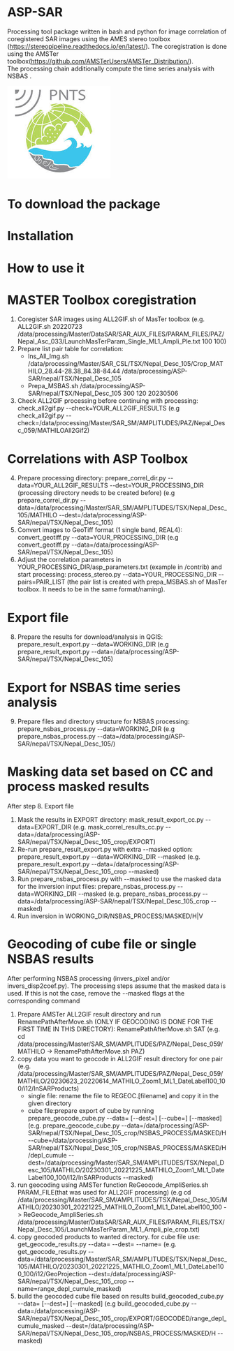 # ASP-SAR

Processing tool package written in bash and python for image correlation of coregistered SAR images using the AMES stereo toolbox (https://stereopipeline.readthedocs.io/en/latest/). The coregistration is done using the AMSTer toolbox(https://github.com/AMSTerUsers/AMSTer_Distribution/).\
The processing chain additionally compute the time series analysis with NSBAS .

![Alt text](logo-pnts.jpg)

# To download the package

# Installation

# How to use it
# MASTER Toolbox coregistration
1. Coregister SAR images using ALL2GIF.sh of MasTer toolbox (e.g. ALL2GIF.sh 20220723 /data/processing/Master/DataSAR/SAR_AUX_FILES/PARAM_FILES/PAZ/Nepal_Asc_033/LaunchMasTerParam_Single_ML1_Ampli_Ple.txt 100 100)
2. Prepare list pair table for correlation:
   * lns_All_Img.sh /data/processing/Master/SAR_CSL/TSX/Nepal_Desc_105/Crop_MATHILO_28.44-28.38_84.38-84.44 /data/processing/ASP-SAR/nepal/TSX/Nepal_Desc_105
   * Prepa_MSBAS.sh /data/processing/ASP-SAR/nepal/TSX/Nepal_Desc_105 300 120 20230506
3. Check ALL2GIF processing before continuing with processing: check_all2gif.py --check=YOUR_ALL2GIF_RESULTS (e.g check_all2gif.py --check=/data/processing/Master/SAR_SM/AMPLITUDES/PAZ/Nepal_Desc_059/MATHILOAll2Gif2)

# Correlations with ASP Toolbox
4. Prepare processing directory: prepare_correl_dir.py --data=YOUR_ALL2GIF_RESULTS --dest=YOUR_PROCESSING_DIR (processing directory needs to be created before) (e.g prepare_correl_dir.py --data=/data/processing/Master/SAR_SM/AMPLITUDES/TSX/Nepal_Desc_105/MATHILO --dest=/data/processing/ASP-SAR/nepal/TSX/Nepal_Desc_105)
5. Convert images to GeoTiff format (1 single band, REAL4): convert_geotiff.py --data=YOUR_PROCESSING_DIR (e.g convert_geotiff.py --data=/data/processing/ASP-SAR/nepal/TSX/Nepal_Desc_105)
6. Adjust the correlation parameters in YOUR_PROCESSING_DIR/asp_parameters.txt (example in /contrib) and start processing: process_stereo.py --data=YOUR_PROCESSING_DIR --pairs=PAIR_LIST (the pair list is created with prepa_MSBAS.sh of MasTer toolbox. It needs to be in the same format/naming). 

# Export file 
8. Prepare the results for download/analysis in QGIS: prepare_result_export.py --data=WORKING_DIR (e.g prepare_result_export.py --data=/data/processing/ASP-SAR/nepal/TSX/Nepal_Desc_105)

# Export for NSBAS time series analysis
9. Prepare files and directory structure for NSBAS processing: prepare_nsbas_process.py --data=WORKING_DIR (e.g prepare_nsbas_process.py --data=/data/processing/ASP-SAR/nepal/TSX/Nepal_Desc_105/)

# Masking data set based on CC and process masked results
After step 8. Export file
1. Mask the results in EXPORT directory: mask_result_export_cc.py --data=EXPORT_DIR (e.g. mask_correl_results_cc.py --data=/data/processing/ASP-SAR/nepal/TSX/Nepal_Desc_105_crop/EXPORT)
2. Re-run prepare_result_export.py with extra --masked option: prepare_result_export.py --data=WORKING_DIR --masked (e.g. prepare_result_export.py --data=/data/processing/ASP-SAR/nepal/TSX/Nepal_Desc_105_crop --masked)
3. Run prepare_nsbas_process.py with --masked to use the masked data for the inversion input files: prepare_nsbas_process.py --data=WORKING_DIR --masked (e.g. prepare_nsbas_process.py --data=/data/processing/ASP-SAR/nepal/TSX/Nepal_Desc_105_crop --masked)
4. Run inversion in WORKING_DIR/NSBAS_PROCESS/MASKED/H|V

# Geocoding of cube file or single NSBAS results
After performing NSBAS processing (invers_pixel and/or invers_disp2coef.py). The processing steps assume that the masked data is used. If this is not the case, remove the --masked flags at the corresponding command
1. Prepare AMSTer ALL2GIF result directory and run RenamePathAfterMove.sh (ONLY IF GEOCODING IS DONE FOR THE FIRST TIME IN THIS DIRECTORY): RenamePathAfterMove.sh SAT (e.g. cd /data/processing/Master/SAR_SM/AMPLITUDES/PAZ/Nepal_Desc_059/MATHILO -> RenamePathAfterMove.sh PAZ)
2. copy data you want to geocode in ALL2GIF result directory for one pair (e.g. /data/processing/Master/SAR_SM/AMPLITUDES/PAZ/Nepal_Desc_059/MATHILO/20230623_20220614_MATHILO_Zoom1_ML1_DateLabel100_100/i12/InSARProducts)
   - single file: rename the file to REGEOC.[filename] and copy it in the given directory
   - cube file:prepare export of cube by running prepare_geocode_cube.py --data=<path> [--dest=<path>] [--cube=<path>] [--masked] (e.g. prepare_geocode_cube.py --data=/data/processing/ASP-SAR/nepal/TSX/Nepal_Desc_105_crop/NSBAS_PROCESS/MASKED/H --cube=/data/processing/ASP-SAR/nepal/TSX/Nepal_Desc_105_crop/NSBAS_PROCESS/MASKED/H/depl_cumule --dest=/data/processing/Master/SAR_SM/AMPLITUDES/TSX/Nepal_Desc_105/MATHILO/20230301_20221225_MATHILO_Zoom1_ML1_DateLabel100_100/i12/InSARProducts --masked)
3. run geocoding using AMSTer function ReGeocode_AmpliSeries.sh PARAM_FILE(that was used for ALL2GIF processing) (e.g cd /data/processing/Master/SAR_SM/AMPLITUDES/TSX/Nepal_Desc_105/MATHILO/20230301_20221225_MATHILO_Zoom1_ML1_DateLabel100_100 -> ReGeocode_AmpliSeries.sh /data/processing/Master/DataSAR/SAR_AUX_FILES/PARAM_FILES/TSX/Nepal_Desc_105/LaunchMasTerParam_ML1_Ampli_ple_crop.txt)
4. copy geocoded products to wanted directory. for cube file use: get_geocode_results.py --data=<path> --dest=<path> --name=<value> (e.g. get_geocode_results.py --data=/data/processing/Master/SAR_SM/AMPLITUDES/TSX/Nepal_Desc_105/MATHILO/20230301_20221225_MATHILO_Zoom1_ML1_DateLabel100_100/i12/GeoProjection --dest=/data/processing/ASP-SAR/nepal/TSX/Nepal_Desc_105_crop --name=range_depl_cumule_masked)
5. build the geocoded cube file based on results build_geocoded_cube.py --data=<path> [--dest=<path>] [--masked] (e.g build_geocoded_cube.py --data=/data/processing/ASP-SAR/nepal/TSX/Nepal_Desc_105_crop/EXPORT/GEOCODED/range_depl_cumule_masked --dest=/data/processing/ASP-SAR/nepal/TSX/Nepal_Desc_105_crop/NSBAS_PROCESS/MASKED/H --masked)
